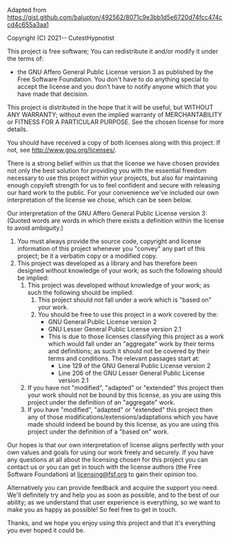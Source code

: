 Adapted from https://gist.github.com/balupton/492562/8071c9e3bb1d5e6720d74fcc474ccd4c655a3aa1

Copyright (C) 2021-- CutestHypnotist

This project is free software; You can redistribute it and/or modify it under the terms of:
  - the GNU Affero General Public License version 3 as published by the Free Software Foundation.
You don't have to do anything special to accept the license and you don’t have to notify anyone which that you have made that decision.

This project is distributed in the hope that it will be useful, but WITHOUT ANY WARRANTY;
without even the implied warranty of MERCHANTABILITY or FITNESS FOR A PARTICULAR PURPOSE.
See the chosen license for more details.

You should have received a copy of both licenses along with this project.
If not, see <http://www.gnu.org/licenses/>.


There is a strong belief within us that the license we have chosen provides not only the best solution for providing you with the essential freedom necessary to use this project within your projects, but also for maintaining enough copyleft strength for us to feel confident and secure with releasing our hard work to the public. For your convenience we've included our own interpretation of the license we chose, which can be seen below.

Our interpretation of the GNU Affero General Public License version 3: (Quoted words are words in which there exists a definition within the license to avoid ambiguity.)
  1. You must always provide the source code, copyright and license information of this project whenever you "convey" any part of this project;
     be it a verbatim copy or a modified copy.
  2. This project was developed as a library and has therefore been designed without knowledge of your work; as such the following should be implied:
     1. This project was developed without knowledge of your work; as such the following should be implied:
        1. This project should not fall under a work which is "based on" your work.
        2. You should be free to use this project in a work covered by the:
            * GNU General Public License version 2
            * GNU Lesser General Public License version 2.1
            * This is due to those licenses classifying this project as a work which would fall under an "aggregate" work by their terms and definitions;
              as such it should not be covered by their terms and conditions. The relevant passages start at:
              * Line 129 of the GNU General Public License version 2
              * Line 206 of the GNU Lesser General Public License version 2.1
     2. If you have not "modified", "adapted" or "extended" this project then your work should not be bound by this license,
        as you are using this project under the definition of an "aggregate" work.
     3. If you have "modified", "adapted" or "extended" this project then any of those modifications/extensions/adaptations which you have made
        should indeed be bound by this license, as you are using this project under the definition of a "based on" work.

Our hopes is that our own interpretation of license aligns perfectly with your own values and goals for using our work freely and securely. If you have any questions at all about the licensing chosen for this project you can contact us or you can get in touch with the license authors (the Free Software Foundation) at licensing@fsf.org to gain their opinion too.

Alternatively you can provide feedback and acquire the support you need. We'll definitely try and help you as soon as possible, and to the best of our ability; as we understand that user experience is everything, so we want to make you as happy as possible! So feel free to get in touch.

Thanks, and we hope you enjoy using this project and that it's everything you ever hoped it could be.
